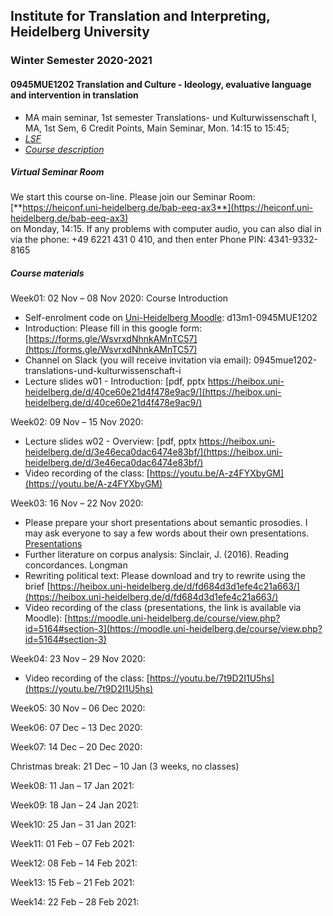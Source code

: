 ## Institute for Translation and Interpreting, Heidelberg University
### Winter Semester 2020-2021
#### 0945MUE1202 Translation and Culture - Ideology, evaluative language and intervention in translation
- MA main seminar, 1st semester  Translations- und Kulturwissenschaft I, MA, 1st Sem, 6 Credit Points, Main Seminar, Mon.	14:15 to 15:45;
- [*LSF*](https://lsf.uni-heidelberg.de/qisserver/rds?state=verpublish&status=init&vmfile=no&publishid=323890&moduleCall=webInfo&publishConfFile=webInfo&publishSubDir=veranstaltung)
- [*Course description*](../teach2020-21-WS.md#0945MUE1202)

##### Virtual Seminar Room

We start this course on-line. Please join our Seminar Room:  
[**https://heiconf.uni-heidelberg.de/bab-eeq-ax3**](https://heiconf.uni-heidelberg.de/bab-eeq-ax3)  
on Monday, 14:15. If any problems with computer audio, you can also dial in via the phone: +49 6221 431 0 410, and then enter Phone PIN: 4341-9332-8165

##### Course materials

Week01: 02 Nov – 08 Nov 2020: Course Introduction  
- Self-enrolment code on [Uni-Heidelberg Moodle](https://moodle.uni-heidelberg.de/): d13m1-0945MUE1202
- Introduction: Please fill in this google form: [https://forms.gle/WsvrxdNhnkAMnTC57](https://forms.gle/WsvrxdNhnkAMnTC57)
- Channel on Slack (you will receive invitation via email): 0945mue1202-translations-und-kulturwissenschaft-i
- Lecture slides w01 - Introduction: [pdf, pptx https://heibox.uni-heidelberg.de/d/40ce60e21d4f478e9ac9/](https://heibox.uni-heidelberg.de/d/40ce60e21d4f478e9ac9/)

Week02: 09 Nov – 15 Nov 2020:
- Lecture slides w02 - Overview: [pdf, pptx https://heibox.uni-heidelberg.de/d/3e46eca0dac6474e83bf/](https://heibox.uni-heidelberg.de/d/3e46eca0dac6474e83bf/)
- Video recording of the class: [https://youtu.be/A-z4FYXbyGM](https://youtu.be/A-z4FYXbyGM)

Week03: 16 Nov – 22 Nov 2020:
- Please prepare your short presentations about semantic prosodies. I may ask everyone to say a few words about their own presentations. [Presentations](https://heibox.uni-heidelberg.de/d/ea87e2db464d42a1bec5/)
- Further literature on corpus analysis: Sinclair, J. (2016). Reading concordances. Longman
- Rewriting political text: Please download and try to rewrite using the brief [https://heibox.uni-heidelberg.de/d/fd684d3d1efe4c21a663/](https://heibox.uni-heidelberg.de/d/fd684d3d1efe4c21a663/)
- Video recording of the class (presentations, the link is available via Moodle): [https://moodle.uni-heidelberg.de/course/view.php?id=5164#section-3](https://moodle.uni-heidelberg.de/course/view.php?id=5164#section-3)

Week04: 23 Nov – 29 Nov 2020:
- Video recording of the class: [https://youtu.be/7t9D2I1U5hs](https://youtu.be/7t9D2I1U5hs)

Week05: 30 Nov – 06 Dec 2020:

Week06: 07 Dec – 13 Dec 2020:

Week07: 14 Dec – 20 Dec 2020:

Christmas break: 21 Dec – 10 Jan (3 weeks, no classes)  

Week08: 11 Jan – 17 Jan 2021:

Week09: 18 Jan – 24 Jan 2021:

Week10: 25 Jan – 31 Jan 2021:

Week11: 01 Feb – 07 Feb 2021:   

Week12: 08 Feb – 14 Feb 2021:

Week13: 15 Feb – 21 Feb 2021:

Week14: 22 Feb – 28 Feb 2021:
